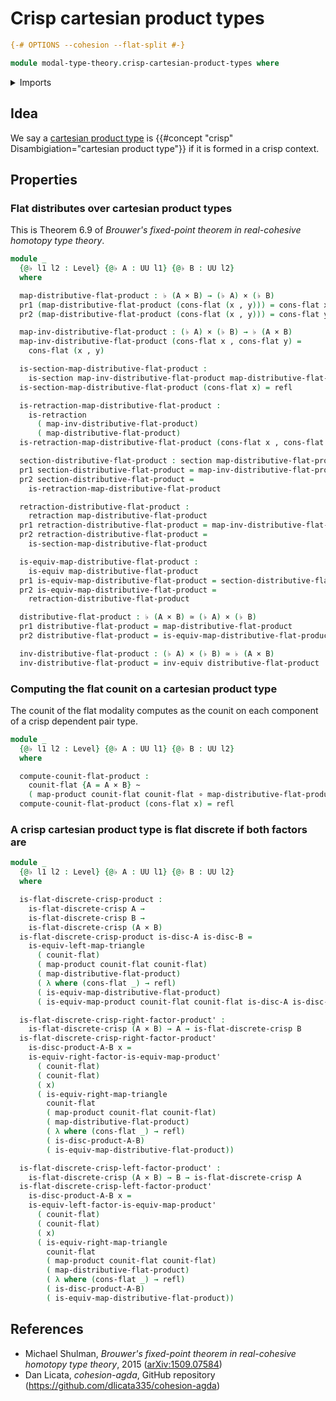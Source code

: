 # Crisp cartesian product types

```agda
{-# OPTIONS --cohesion --flat-split #-}

module modal-type-theory.crisp-cartesian-product-types where
```

<details><summary>Imports</summary>

```agda
open import foundation.cartesian-product-types
open import foundation.dependent-pair-types
open import foundation.equivalences
open import foundation.function-types
open import foundation.functoriality-cartesian-product-types
open import foundation.functoriality-dependent-pair-types
open import foundation.homotopies
open import foundation.identity-types
open import foundation.inhabited-types
open import foundation.retractions
open import foundation.sections
open import foundation.universe-levels

open import modal-type-theory.crisp-dependent-pair-types
open import modal-type-theory.flat-discrete-crisp-types
open import modal-type-theory.flat-modality
```

</details>

## Idea

We say a [cartesian product type](foundation-core.cartesian-product-types.md) is
{{#concept "crisp" Disambigiation="cartesian product type"}} if it is formed in
a crisp context.

## Properties

### Flat distributes over cartesian product types

This is Theorem 6.9 of _Brouwer's fixed-point theorem in real-cohesive homotopy
type theory_.

```agda
module _
  {@♭ l1 l2 : Level} {@♭ A : UU l1} {@♭ B : UU l2}
  where

  map-distributive-flat-product : ♭ (A × B) → (♭ A) × (♭ B)
  pr1 (map-distributive-flat-product (cons-flat (x , y))) = cons-flat x
  pr2 (map-distributive-flat-product (cons-flat (x , y))) = cons-flat y

  map-inv-distributive-flat-product : (♭ A) × (♭ B) → ♭ (A × B)
  map-inv-distributive-flat-product (cons-flat x , cons-flat y) =
    cons-flat (x , y)

  is-section-map-distributive-flat-product :
    is-section map-inv-distributive-flat-product map-distributive-flat-product
  is-section-map-distributive-flat-product (cons-flat x) = refl

  is-retraction-map-distributive-flat-product :
    is-retraction
      ( map-inv-distributive-flat-product)
      ( map-distributive-flat-product)
  is-retraction-map-distributive-flat-product (cons-flat x , cons-flat y) = refl

  section-distributive-flat-product : section map-distributive-flat-product
  pr1 section-distributive-flat-product = map-inv-distributive-flat-product
  pr2 section-distributive-flat-product =
    is-retraction-map-distributive-flat-product

  retraction-distributive-flat-product :
    retraction map-distributive-flat-product
  pr1 retraction-distributive-flat-product = map-inv-distributive-flat-product
  pr2 retraction-distributive-flat-product =
    is-section-map-distributive-flat-product

  is-equiv-map-distributive-flat-product :
    is-equiv map-distributive-flat-product
  pr1 is-equiv-map-distributive-flat-product = section-distributive-flat-product
  pr2 is-equiv-map-distributive-flat-product =
    retraction-distributive-flat-product

  distributive-flat-product : ♭ (A × B) ≃ (♭ A) × (♭ B)
  pr1 distributive-flat-product = map-distributive-flat-product
  pr2 distributive-flat-product = is-equiv-map-distributive-flat-product

  inv-distributive-flat-product : (♭ A) × (♭ B) ≃ ♭ (A × B)
  inv-distributive-flat-product = inv-equiv distributive-flat-product
```

### Computing the flat counit on a cartesian product type

The counit of the flat modality computes as the counit on each component of a
crisp dependent pair type.

```agda
module _
  {@♭ l1 l2 : Level} {@♭ A : UU l1} {@♭ B : UU l2}
  where

  compute-counit-flat-product :
    counit-flat {A = A × B} ~
    ( map-product counit-flat counit-flat ∘ map-distributive-flat-product)
  compute-counit-flat-product (cons-flat x) = refl
```

### A crisp cartesian product type is flat discrete if both factors are

```agda
module _
  {@♭ l1 l2 : Level} {@♭ A : UU l1} {@♭ B : UU l2}
  where

  is-flat-discrete-crisp-product :
    is-flat-discrete-crisp A →
    is-flat-discrete-crisp B →
    is-flat-discrete-crisp (A × B)
  is-flat-discrete-crisp-product is-disc-A is-disc-B =
    is-equiv-left-map-triangle
      ( counit-flat)
      ( map-product counit-flat counit-flat)
      ( map-distributive-flat-product)
      ( λ where (cons-flat _) → refl)
      ( is-equiv-map-distributive-flat-product)
      ( is-equiv-map-product counit-flat counit-flat is-disc-A is-disc-B)

  is-flat-discrete-crisp-right-factor-product' :
    is-flat-discrete-crisp (A × B) → A → is-flat-discrete-crisp B
  is-flat-discrete-crisp-right-factor-product'
    is-disc-product-A-B x =
    is-equiv-right-factor-is-equiv-map-product'
      ( counit-flat)
      ( counit-flat)
      ( x)
      ( is-equiv-right-map-triangle
        counit-flat
        ( map-product counit-flat counit-flat)
        ( map-distributive-flat-product)
        ( λ where (cons-flat _) → refl)
        ( is-disc-product-A-B)
        ( is-equiv-map-distributive-flat-product))

  is-flat-discrete-crisp-left-factor-product' :
    is-flat-discrete-crisp (A × B) → B → is-flat-discrete-crisp A
  is-flat-discrete-crisp-left-factor-product'
    is-disc-product-A-B x =
    is-equiv-left-factor-is-equiv-map-product'
      ( counit-flat)
      ( counit-flat)
      ( x)
      ( is-equiv-right-map-triangle
        counit-flat
        ( map-product counit-flat counit-flat)
        ( map-distributive-flat-product)
        ( λ where (cons-flat _) → refl)
        ( is-disc-product-A-B)
        ( is-equiv-map-distributive-flat-product))
```

## References

- Michael Shulman, _Brouwer's fixed-point theorem in real-cohesive homotopy type
  theory_, 2015 ([arXiv:1509.07584](https://arxiv.org/abs/1509.07584))
- Dan Licata, _cohesion-agda_, GitHub repository
  (<https://github.com/dlicata335/cohesion-agda>)
